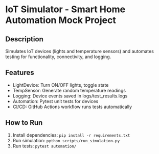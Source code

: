 # IoT Simulator - Smart Home Automation Mock Project

## Description
Simulates IoT devices (lights and temperature sensors) and automates testing for functionality, connectivity, and logging.

## Features
- LightDevice: Turn ON/OFF lights, toggle state
- TempSensor: Generate random temperature readings
- Logging: Device events saved in logs/test_results.logs
- Automation: Pytest unit tests for devices
- CI/CD: GitHub Actions workflow runs tests automatically

## How to Run
1. Install dependencies: `pip install -r requirements.txt`
2. Run simulation: `python scripts/run_simulation.py`
3. Run tests: `pytest automation/`
